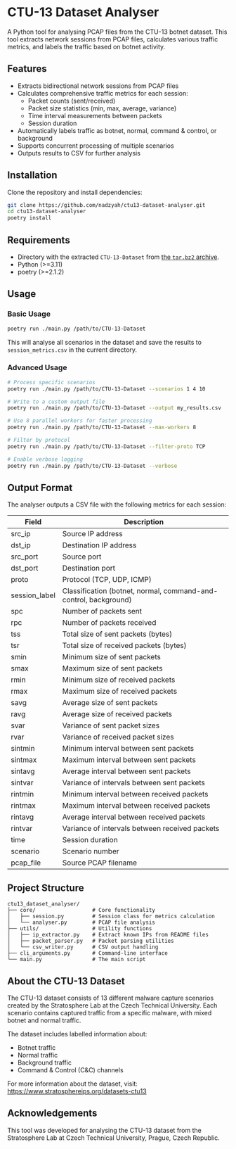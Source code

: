 # CTU-13 Dataset Analyser

A Python tool for analysing PCAP files from the CTU-13 botnet dataset. This tool extracts
network sessions from PCAP files, calculates various traffic metrics, and labels the
traffic based on botnet activity.

## Features

- Extracts bidirectional network sessions from PCAP files
- Calculates comprehensive traffic metrics for each session:
  - Packet counts (sent/received)
  - Packet size statistics (min, max, average, variance)
  - Time interval measurements between packets
  - Session duration
- Automatically labels traffic as botnet, normal, command & control, or background
- Supports concurrent processing of multiple scenarios
- Outputs results to CSV for further analysis

## Installation

Clone the repository and install dependencies:

```bash
git clone https://github.com/nadzyah/ctu13-dataset-analyser.git
cd ctu13-dataset-analyser
poetry install
```

## Requirements

- Directory with the extracted `CTU-13-Dataset` from [the `tar.bz2`
  archive](https://www.stratosphereips.org/datasets-ctu13).
- Python (>=3.11)
- poetry (>=2.1.2)

## Usage

### Basic Usage

```bash
poetry run ./main.py /path/to/CTU-13-Dataset
```

This will analyse all scenarios in the dataset and save the results to
`session_metrics.csv` in the current directory.

### Advanced Usage

```bash
# Process specific scenarios
poetry run ./main.py /path/to/CTU-13-Dataset --scenarios 1 4 10

# Write to a custom output file
poetry run ./main.py /path/to/CTU-13-Dataset --output my_results.csv

# Use 8 parallel workers for faster processing
poetry run ./main.py /path/to/CTU-13-Dataset --max-workers 8

# Filter by protocol
poetry run ./main.py /path/to/CTU-13-Dataset --filter-proto TCP

# Enable verbose logging
poetry run ./main.py /path/to/CTU-13-Dataset --verbose
```

## Output Format

The analyser outputs a CSV file with the following metrics for each session:

| Field | Description |
|-------|-------------|
| src_ip | Source IP address |
| dst_ip | Destination IP address |
| src_port | Source port |
| dst_port | Destination port |
| proto | Protocol (TCP, UDP, ICMP) |
| session_label | Classification (botnet, normal, command-and-control, background) |
| spc | Number of packets sent |
| rpc | Number of packets received |
| tss | Total size of sent packets (bytes) |
| tsr | Total size of received packets (bytes) |
| smin | Minimum size of sent packets |
| smax | Maximum size of sent packets |
| rmin | Minimum size of received packets |
| rmax | Maximum size of received packets |
| savg | Average size of sent packets |
| ravg | Average size of received packets |
| svar | Variance of sent packet sizes |
| rvar | Variance of received packet sizes |
| sintmin | Minimum interval between sent packets |
| sintmax | Maximum interval between sent packets |
| sintavg | Average interval between sent packets |
| sintvar | Variance of intervals between sent packets |
| rintmin | Minimum interval between received packets |
| rintmax | Maximum interval between received packets |
| rintavg | Average interval between received packets |
| rintvar | Variance of intervals between received packets |
| time | Session duration |
| scenario | Scenario number |
| pcap_file | Source PCAP filename |

## Project Structure

```
ctu13_dataset_analyser/
├── core/                  # Core functionality
│   ├── session.py         # Session class for metrics calculation
│   └── analyser.py        # PCAP file analysis
├── utils/                 # Utility functions
│   ├── ip_extractor.py    # Extract known IPs from README files
│   ├── packet_parser.py   # Packet parsing utilities
│   └── csv_writer.py      # CSV output handling
├── cli_arguments.py       # Command-line interface
└── main.py                # The main script
```

## About the CTU-13 Dataset

The CTU-13 dataset consists of 13 different malware capture scenarios created by the
Stratosphere Lab at the Czech Technical University. Each scenario contains captured
traffic from a specific malware, with mixed botnet and normal traffic.

The dataset includes labelled information about:
- Botnet traffic
- Normal traffic
- Background traffic
- Command & Control (C&C) channels

For more information about the dataset, visit:
https://www.stratosphereips.org/datasets-ctu13

## Acknowledgements

This tool was developed for analysing the CTU-13 dataset from the Stratosphere Lab at
Czech Technical University, Prague, Czech Republic.
